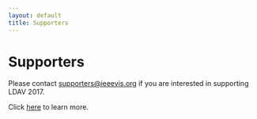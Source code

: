 ```yaml
---
layout: default
title: Supporters
---
```


# Supporters

Please contact supporters@ieeevis.org if you are interested in supporting LDAV 2017. 

Click [here](http://ieeevis.org/year/2017/info/exhibition/supporters-and-exhibition)
to learn more.